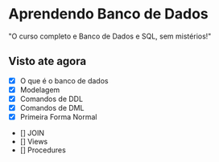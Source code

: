 # Aprendendo Banco de Dados
 "O curso completo e Banco de Dados e SQL, sem mistérios!"


## Visto ate agora
- [X] O que é o banco de dados
- [X] Modelagem
- [X] Comandos de DDL
- [X] Comandos de DML
- [X] Primeira Forma Normal
- [] JOIN
- [] Views
- [] Procedures